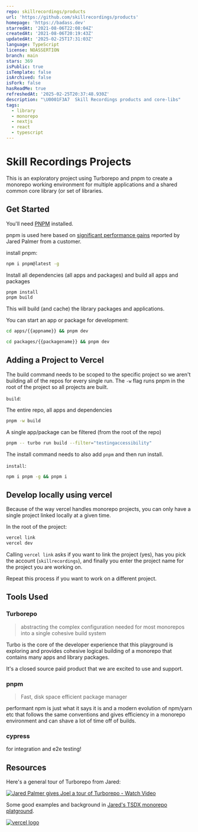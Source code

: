 ```yaml
---
repo: skillrecordings/products
url: 'https://github.com/skillrecordings/products'
homepage: 'https://badass.dev'
starredAt: '2021-08-06T22:08:04Z'
createdAt: '2021-08-06T20:19:43Z'
updatedAt: '2025-02-25T17:31:03Z'
language: TypeScript
license: NOASSERTION
branch: main
stars: 369
isPublic: true
isTemplate: false
isArchived: false
isFork: false
hasReadMe: true
refreshedAt: '2025-02-25T20:37:48.930Z'
description: "\U0001F3A7  Skill Recordings products and core-libs"
tags:
  - library
  - monorepo
  - nextjs
  - react
  - typescript
---
```


# Skill Recordings Projects

This is an exploratory project using Turborepo and pnpm to create a monorepo working environment for multiple applications and a shared common core library (or set of libraries.

## Get Started

You'll need [PNPM](https://twitter.com/pnpmjs) installed.

pnpm is used here based on [significant performance gains](https://twitter.com/jaredpalmer/status/1422574985323950083?s=20) reported by Jared Palmer from a customer.

install pnpm:

```bash
npm i pnpm@latest -g
```

Install all dependencies (all apps and packages) and build all apps and packages

```bash
pnpm install
pnpm build
```

This will build (and cache) the library packages and applications.

You can start an app or package for development:

```bash
cd apps/{{appname}} && pnpm dev
```

```bash
cd packages/{{packagename}} && pnpm dev
```

## Adding a Project to Vercel

The build command needs to be scoped to the specific project so we aren't building all of the repos for every single run. The `-w` flag runs pnpm in the root of the project so all projects are built.

`build`:

The entire repo, all apps and dependencies

```bash
pnpm -w build
```

A single app/package can be filtered (from the root of the repo)

```bash
pnpm -- turbo run build --filter="testingaccessibility"
```

The install command needs to also add `pnpm` and then run install.

`install`:

```bash
npm i pnpm -g && pnpm i
```

## Develop locally using vercel

Because of the way vercel handles monorepo projects, you can only have a single
project linked locally at a given time.

In the root of the project:

```bash
vercel link
vercel dev
```

Calling `vercel link` asks if you want to link the project (yes), has you pick the account (`skillrecordings`), and
finally you enter the project name for the project you are working on.

Repeat this process if you want to work on a different project.

## Tools Used

### Turborepo

> abstracting the complex configuration needed for most monorepos into a single cohesive build system

Turbo is the core of the developer experience that this playground is exploring and provides cohesive logical building of a monorepo that contains many apps and library packages.

It's a closed source paid product that we are excited to use and support.

### pnpm

> Fast, disk space efficient package manager

performant npm is just what it says it is and a modern evolution of npm/yarn etc that follows the same conventions and gives efficiency in a monorepo environment and can shave a lot of time off of builds.

### cypress

for integration and e2e testing!

## Resources

Here's a general tour of Turborepo from Jared:

[![Jared Palmer gives Joel a tour of Turborepo - Watch Video](https://cdn.loom.com/sessions/thumbnails/6be074dc590d44b192ab7e126f04c36b-with-play.gif)](https://www.loom.com/embed/6be074dc590d44b192ab7e126f04c36b)

Some good examples and background in [Jared's TSDX monorepo platground](https://github.com/jaredpalmer/tsdx-monorepo).

[![vercel logo](https://raw.githubusercontent.com/skillrecordings/turbo-playground/6d8af460a9630edea33cbbeef2a2309189f95a64/1618983297-powered-by-vercel.svg)](https://www.vercel.com/?utm_source=[skillrecordings]&utm_campaign=oss)
